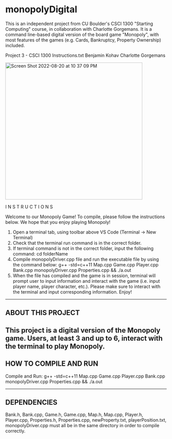 # monopolyDigital
This is an independent project from CU Boulder's CSCI 1300 "Starting Computing" course, in collaboration with Charlotte Gorgemans. It is a command line-based digital version of the board game "Monopoly", with most features of the games (e.g. Cards, Bankruptcy, Property Ownership) included. 


Project 3 - CSCI 1300 
Instructions.txt
Benjamin Kohav
Charlotte Gorgemans 

<img width="428" alt="Screen Shot 2022-08-20 at 10 37 09 PM" src="https://user-images.githubusercontent.com/97623467/185775718-8f87c40f-25a5-408e-9eb2-71b48c712d2a.png">


I N S T R U C T I O N S

Welcome to our Monopoly Game! To compile, please follow the instructions below. We hope that you enjoy playing Monopoly!

1. Open a terminal tab, using toolbar above VS Code (Terminal -> New Terminal)
2. Check that the terminal run command is in the correct folder. 
3. If terminal command is not in the correct folder, input the following command:
    cd folderName
4. Compile monopolyDriver.cpp file and run the executable file by using the command below:
    g++ -std=c++11 Map.cpp Game.cpp Player.cpp Bank.cpp monopolyDriver.cpp Properties.cpp  && ./a.out
5. When the file has compiled and the game is in session, terminal will prompt user to input information and interact with 
   the game (i.e. input player name, player character, etc.). Please make sure to interact with the terminal and input 
   corresponding information. Enjoy! 
   
----------------
ABOUT THIS PROJECT 
----------------
This project is a digital version of the Monopoly game. Users, at least 3 and up to 6, interact with the terminal to play Monopoly.
----------------
HOW TO COMPILE AND RUN
----------------
Compile and Run: g++ -std=c++11 Map.cpp Game.cpp Player.cpp Bank.cpp monopolyDriver.cpp Properties.cpp && ./a.out

----------------
DEPENDENCIES
----------------
Bank.h, Bank.cpp, Game.h, Game.cpp, Map.h, Map.cpp, Player.h, Player.cpp, Properties.h, Properties.cpp, newProperty.txt, playerPosition.txt, monopolyDriver.cpp
must all be in the same directory in order to compile correctly.
